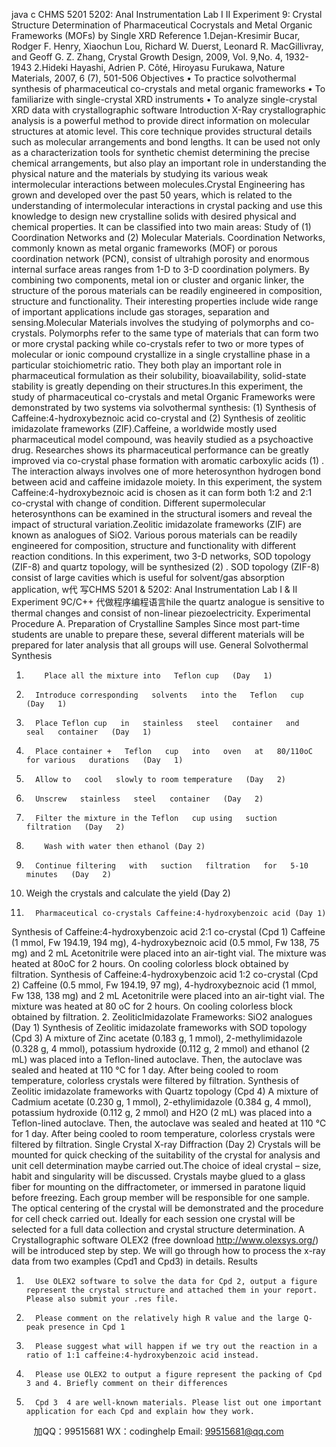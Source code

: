 java c
CHMS 5201  5202: Anal Instrumentation Lab I  II 
Experiment 9: Crystal Structure    Determination of Pharmaceutical Cocrystals and Metal Organic Frameworks (MOFs) by Single XRD
Reference 
1.Dejan-Kresimir Bucar, Rodger F. Henry, Xiaochun Lou, Richard W. Duerst, Leonard R. MacGillivray, and Geoff   G. Z. Zhang, Crystal   Growth    Design, 2009, Vol. 9,No. 4,   1932-1943
2.Hideki   Hayashi, Adrien   P. Côté, Hiroyasu   Furukawa, Nature   Materials, 2007, 6   (7), 501-506
Objectives 
•          To   practice   solvothermal   synthesis   of   pharmaceutical   co-crystals   and   metal   organic   frameworks
•          To   familiarize   with   single-crystal   XRD   instruments
•          To   analyze   single-crystal   XRD   data   with   crystallographic   software
Introduction X-Ray   crystallographic   analysis   is   a   powerful   method   to   provide   direct   information   on   molecular   structures   at   atomic   level.   This   core technique provides   structural   details   such   as molecular   arrangements   and bond   lengths.   It   can be used not only as a characterization tools for synthetic chemist determining the precise chemical   arrangements, but also play an important role in understanding the physical nature and the materials by studying its   various weak intermolecular interactions between molecules.Crystal   Engineering   has   grown   and   developed   over   the   past   50   years,   which   is   related   to   the   understanding   of   intermolecular interactions in crystal packing and use this knowledge to   design   new   crystalline   solids   with   desired   physical and chemical properties. It can be classified into two main areas: Study   of   (1)   Coordination Networks and   (2) Molecular Materials.
Coordination Networks,   commonly   known   as   metal   organic   frameworks   (MOF)   or   porous   coordination   network   (PCN),   consist   of ultrahigh   porosity   and   enormous   internal   surface   areas   ranges   from    1-D   to   3-D   coordination polymers.   By   combining   two   components,   metal   ion   or   cluster   and   organic   linker,   the   structure   of the   porous   materials can be readily engineered in composition, structure and functionality. Their interesting properties include   wide range of   important applications include gas storages, separation   and   sensing.Molecular   Materials   involves   the   studying   of polymorphs   and   co-crystals.   Polymorphs   refer   to   the   same   type   of   materials   that   can   form   two   or   more   crystal   packing   while   co-crystals   refer   to   two   or   more   types   of   molecular   or ionic   compound   crystallize   in   a   single   crystalline   phase   in   a   particular   stoichiometric   ratio.   They   both   play   an   important   role   in   pharmaceutical   formulation   as   their   solubility,   bioavailability,   solid-state   stability   is   greatly   depending on their structures.In this   experiment, the   study   of   pharmaceutical   co-crystals and metal   Organic Frameworks   were   demonstrated   by   two    systems    via    solvothermal    synthesis:    (1)    Synthesis    of    Caffeine:4-hydroxybeznoic    acid    co-crystal    and    (2)   Synthesis   of   zeolitic   imidazolate   frameworks   (ZIF).Caffeine, a worldwide mostly used pharmaceutical model   compound, was heavily   studied   as   a   psychoactive   drug.   Researches   shows   its   pharmaceutical   performance   can   be   greatly   improved   via   co-crystal   phase   formation   with   aromatic carboxylic   acids   (1)   .   The interaction always involves   one   of   more   heterosynthon   hydrogen   bond   between acid and caffeine imidazole moiety. In this   experiment,   the   system   Caffeine:4-hydroxybeznoic   acid   is   chosen   as   it   can   form   both   1:2   and   2:1   co-crystal   with   change   of condition.   Different   supermolecular   heterosynthons   can   be   examined in the structural isomers and reveal the impact of   structural variation.Zeolitic   imidazolate   frameworks   (ZIF)   are   known   as   analogues   of   SiO2.   Various porous   materials   can   be   readily   engineered for   composition,   structure   and functionality with different   reaction   conditions.   In   this   experiment, two   3-D networks, SOD topology (ZIF-8) and quartz topology, will be synthesized (2)   . SOD topology (ZIF-8) consist of   large cavities   which is   useful for solvent/gas absorption application,   w代 写CHMS 5201 & 5202: Anal Instrumentation Lab I & II Experiment 9C/C++
代做程序编程语言hile   the quartz analogue is sensitive to thermal   changes   and   consist   of   non-linear   piezoelectricity.
Experimental Procedure 
A. Preparation of Crystalline Samples 
Since   most   part-time   students   are   unable   to   prepare   these,   several   different   materials   will   be   prepared   for   later   analysis that all groups will use.
General Solvothermal Synthesis 
1.         Place all the mixture into   Teflon cup   (Day   1)
2.       Introduce corresponding   solvents   into the   Teflon   cup   (Day   1)
3.       Place Teflon cup   in   stainless   steel   container   and   seal   container   (Day   1)
4.       Place container +   Teflon   cup   into   oven   at   80/110oC   for various   durations   (Day   1)
5.       Allow to   cool   slowly to room temperature   (Day   2)
6.       Unscrew   stainless   steel   container   (Day   2)
7.       Filter the mixture in the Teflon   cup using   suction   filtration   (Day   2)
8.         Wash with water then ethanol (Day 2)
9.       Continue filtering   with   suction   filtration   for   5-10   minutes   (Day   2)
10.   Weigh the crystals and calculate the yield   (Day 2)
1.       Pharmaceutical co-crystals Caffeine:4-hydroxybenzoic acid (Day 1) 
Synthesis of Caffeine:4-hydroxybenzoic acid 2:1 co-crystal (Cpd 1) Caffeine (1 mmol, Fw   194.19,   194 mg), 4-hydroxybeznoic acid (0.5 mmol, Fw   138, 75 mg)   and 2 mL Acetonitrile   were placed into an air-tight vial. The mixture was heated at   80oC for 2 hours.   On cooling   colorless block   obtained by filtration.
Synthesis of Caffeine:4-hydroxybenzoic acid 1:2 co-crystal (Cpd 2) Caffeine (0.5 mmol, Fw   194.19, 97 mg), 4-hydroxybeznoic acid (1 mmol, Fw   138,   138 mg)   and   2 mL Acetonitrile   were placed into an air-tight vial. The mixture was heated at 80 oC for 2 hours. On cooling colorless block obtained by filtration.
2. ZeoliticImidazolate Frameworks: SiO2 analogues (Day 1) 
Synthesis of Zeolitic imidazolate frameworks with SOD topology (Cpd 3) A mixture of   Zinc acetate (0.183 g,   1 mmol), 2-methylimidazole (0.328 g, 4 mmol), potassium hydroxide (0.112 g,   2 mmol)   and ethanol   (2 mL) was placed   into   a   Teflon-lined   autoclave.   Then, the   autoclave   was   sealed   and   heated   at   110 ℃ for   1 day. After being cooled to room temperature, colorless   crystals were   filtered   by   filtration.
Synthesis of Zeolitic imidazolate frameworks with Quartz topology (Cpd 4) A mixture of   Cadmium acetate (0.230 g,   1 mmol), 2-ethylimidazole (0.384 g, 4 mmol),   potassium hydroxide (0.112   g, 2 mmol) and H2O (2 mL) was placed into a Teflon-lined autoclave. Then, the autoclave was sealed and heated at   110 ℃ for   1 day. After being cooled to room temperature, colorless   crystals   were   filtered by   filtration.
Single Crystal X-ray Diffraction (Day 2) 
Crystals will be mounted for quick checking of   the suitability of   the crystal for   analysis   and unit   cell   determination   maybe carried out.The choice of   ideal crystal – size, habit and singularity will be discussed.   Crystals maybe   glued to   a   glass   fiber   for mounting   on   the   diffractometer,   or   immersed   in   paratone   liquid   before   freezing.   Each   group   member   will   be   responsible for one   sample.
The   optical   centering   of   the   crystal will be   demonstrated   and the procedure   for   cell check   carried   out.      Ideally   for   each session one crystal will be selected for a   full   data   collection   and   crystal   structure   determination.
A Crystallographic software OLEX2   (free download http://www.olexsys.org/)   will be   introduced   step by   step.   We   will go through how to process the x-ray data from two examples (Cpd1   and   Cpd3)   in   details.
Results 
1)       Use OLEX2 software to solve the data for Cpd 2, output a figure represent the crystal structure and attached them in your report. Please also submit your .res file. 
2)       Please comment on the relatively high R value and the large Q-peak presence in Cpd 1 
3)       Please suggest what will happen if we try out the reaction in a ratio of 1:1 caffeine:4-hydroxybenzoic acid instead. 
4)       Please use OLEX2 to output a figure represent the packing of Cpd 3 and 4. Briefly comment on their differences 
5)       Cpd 3  4 are well-known materials. Please list out one important application for each Cpd and explain how they work. 

         
加QQ：99515681  WX：codinghelp  Email: 99515681@qq.com
